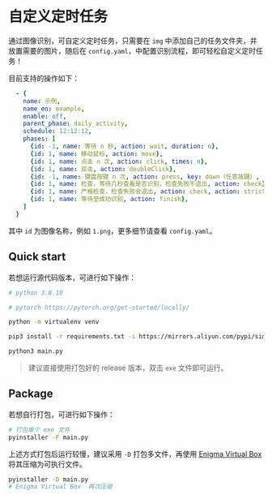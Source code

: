 # 自定义定时任务

通过图像识别，可自定义定时任务，只需要在 `img` 中添加自己的任务文件夹，并放置需要的图片，随后在 `config.yaml`，中配置识别流程，即可轻松自定义定时任务！

目前支持的操作如下：

```yaml
  - {
    name: 示例,
    name_en: example,
    enable: off,
    parent_phase: daily_activity,
    schedule: 12:12:12,
    phases: [
      {id: -1, name: 等待 n 秒, action: wait, duration: n},
      {id: 1, name: 移动鼠标, action: move},
      {id: 1, name: 点击 n 次, action: click, times: n},
      {id: 1, name: 双击, action: doubleClick},
      {id: -1, name: 键盘按键 n 次, action: press, key: down（任意按键）, times: n},
      {id: 1, name: 检查，等待几秒查看是否识别，检查失败不退出, action: check},
      {id: 1, name: 严格检查，检查失败会退出, action: check, action: strict},
      {id: 1, name: 等待至成功识别, action: finish},
    ]
  }
```
其中 `id` 为图像名称，例如 `1.png`，更多细节请查看 `config.yaml`。

## Quick start

若想运行源代码版本，可进行如下操作：

```sh
# python 3.8.10

# pytorch https://pytorch.org/get-started/locally/

python -m virtualenv venv

pip3 install -r requirements.txt -i https://mirrors.aliyun.com/pypi/simple/

python3 main.py
```

> 建议直接使用打包好的 release 版本，双击 `exe` 文件即可运行。

## Package

若想自行打包，可进行如下操作：

```sh
# 打包单个 exe 文件
pyinstaller -F main.py
```

上述方式打包后运行较慢，建议采用 `-D` 打包多文件，再使用 [Enigma Virtual Box](https://enigmaprotector.com/en/downloads.html) 将其压缩为可执行文件。

```sh
pyinstaller -D main.py
# Enigma Virtual Box  再次压缩
```
